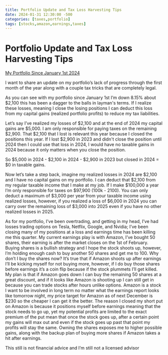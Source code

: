```yaml
---
title: Portfolio Update and Tax Loss Harvesting Tips
date: 2024-01-31 12:30:00 -500
categories: [taxes,portfolio]
tags: [stocks,amazon,earnings,taxes]
---
```



# Portfolio Update and Tax Loss Harvesting Tips

[My Portfolio Since January 1st 2024](/assets/portupdate.png)

I want to share an update on my portfolio’s lack of progress through the first month of the year along with a couple tax tricks that are completely legal. 

As you can see with my portfolio since January 1st I’m down 8.15% about $2,100 this has been a dagger to the balls in layman's terms. If I realize these losses, meaning I close the losing positions I can deduct this loss from my capital gains (realized portfolio profits) to reduce my tax liabilities.

Let’s say I’ve realized my losses of $2,100 and at the end of 2024 my capital gains are $5,000. I am only responsible for paying taxes on the remaining $2,900. That $2,100 that I lost is relevant this year because I closed the positions this year. If I lost $2,900 in 2023 and didn't close the position until 2024 then I could use that loss in 2024, I would have no taxable gains in 2024 because it only matters when you close the position. 

So $5,000 in 2024 - $2,100 in 2024 - $2,900 in 2023 but closed in 2024 = $0 in taxable gains.

Now let’s take a step back, imagine my realized losses in 2024 are $2,100 and I have no capital gains on my portfolio. I can deduct that $2,100 from my regular taxable income that I make at my job. If I make $100,000 a year I’m only responsible for taxes on $97,900 (100k - 2100). You can only deduct a maximum of $3,000 per year from your taxable income using realized losses, however, if you realized a loss of $6,000 in 2024 you can carry over the remaining loss of $3,000 into 2025 even if you have no other realized losses in 2025.

As for my portfolio, I’ve been overtrading, and getting in my head, I’ve had losses trading options on Tesla, Netflix, Google, and Nvidia; I’ve been closing many of my positions at a loss and earnings time has been killing me this quarter. My current earnings play is with Amazon, I’ve bought 50 shares, their earning is after the market closes on the 1st of February. Buying shares is a bullish strategy and I hope the stock shoots up, however, I’m holding enough cash to buy another 50 shares and get me to 100. Why don’t I buy the shares now? It’s true that if Amazon shoots up after earnings I’ll be kicking myself for not buying more, however, if I do buy those shares before earnings it’s a coin flip because if the stock plummets I’ll get killed. My plan is that if Amazon goes down I can buy the remaining 50 shares at a great discount, and if it looks like Amazon is shooting up I can still get in because you can trade stocks after hours unlike options. Amazon is a stock I want to be involved in long term no matter what the earnings report looks like tomorrow night, my price target for Amazon as of next December is $230 so the cheaper I can get it the better. The reason I closed my short put on Amazon is because it positions myself before earnings meaning that the stock needs to go up, yet my potential profits are limited to the exact premium of the put mean that once the stock goes up, after a certain point my gains will max out and even if the stock goes up past that point my profits will stay the same. Owning the shares exposes me to higher possible gains, along with the backup plan of buying more shares if Amazon takes a hit after earnings.

This still is not financial advice and I’m still not a licensed advisor
